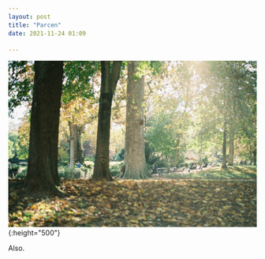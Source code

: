 ```yaml
---
layout: post
title: "Parcen"
date: 2021-11-24 01:09

---
```

![Parcen](/images/fragments/Parcen.JPG){:height="500"}

Also.
